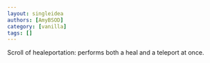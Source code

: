 ```yaml
---
layout: singleidea
authors: [AmyBSOD]
category: [vanilla]
tags: []
---
```

Scroll of healeportation: performs both a heal and a teleport at once.
